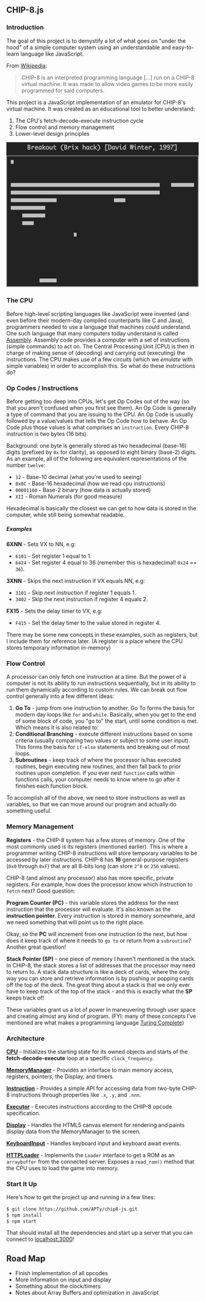 ## CHIP-8.js

### Introduction

The goal of this project is to demystify a lot of what goes on "under the hood" of a simple computer system using an understandable and easy-to-learn language like JavaScript.

From [Wikipedia](https://en.wikipedia.org/wiki/CHIP-8):
>CHIP-8 is an interpreted programming language [...] run on a CHIP-8 virtual machine. It was made to allow video games to be more easily programmed for said computers.

This project is a JavaScript implementation of an emulator for CHIP-8's virtual machine. It was created as an educational tool to better understand:
  1. The CPU's fetch-decode-execute instruction cycle
  2. Flow control and memory management
  3. Lower-level design principles

![pong](docs/breakout.png)


### The CPU

Before high-level scripting languages like JavaScript were invented (and even before their modern-day compiled counterparts like C and Java), programmers needed to use a language that machines could understand. One such language that many computers today understand is called [Assembly](https://en.wikipedia.org/wiki/Assembly_language). Assembly code provides a computer with a set of instructions (simple commands) to act on. The Central Processing Unit (CPU) is then in charge of making sense of (decoding) and carrying out (executing) the instructions. The CPU makes use of a few circuits (which we *emulate* with simple variables) in order to accomplish this. So what do these instructions do?

### Op Codes / Instructions

Before getting too deep into CPUs, let's get Op Codes out of the way (so that you aren't confused when you first see them). An Op Code is generally a type of command that you are issuing to the CPU. An Op Code is usually followed by a value/values that tells the Op Code how to behave. An Op Code plus those values is what comprises an `instruction`. Every CHIP-8 instruction is two bytes (16 bits).

Background: one byte is generally stored as two hexadecimal (base-16) digits (prefixed by `0x` for clarity), as opposed to eight binary (base-2) digits. As an example, all of the following are equivalent representations of the number `twelve`:

- `12` - Base-10 decimal (what you're used to seeing)
- `0x0C` - Base-16 hexadecimal (how we read cpu  instructions)
- `00001100` - Base-2 binary (how data is actually stored)
- `XII` - Roman Numerals (for good measure)

Hexadecimal is basically the closest we can get to how data is stored in the computer, while still being somewhat readable.

##### Examples

**6XNN** - Sets VX to NN, e.g:
  - `6101` - Set register 1 equal to 1.
  - `6424` - Set register 4 equal to 36 (remember this is hexadecimal! `0x24` == `36`).

**3XNN** - Skips the next instruction if VX equals NN, e.g:
  - `3101` - Skip next instruction if register 1 equals 1.
  - `3402` - Skip the next instruction if register 4 equals 2.

**FX15** - Sets the delay timer to VX, e.g:
  - `F415` - Set the delay timer to the value stored in register 4.

There may be some new concepts in these examples, such as registers, but I include them for reference later. (A register is a place where the CPU stores temporary information in-memory)

### Flow Control

A processor can only fetch one instruction at a time. But the power of a computer is not its ability to run instructions sequentially, but in its ability to run them dynamically according to custom rules. We can break out flow control generally into a few different ideas:

1. **Go To** - jump from one instruction to another. Go To forms the basis for modern day loops like `for` and `while`. Basically, when you get to the end of some block of code, you "go to" the start, until some condition is met. Which means it is also related to:
2. **Conditional Branching** - execute different instructions based on some criteria (usually comparing two values or subject to some user input). This forms the basis for `if-else` statements and breaking out of most loops.
3. **Subroutines** - keep track of where the processor is/has executed routines, begin executing new routines, and then fall back to prior routines upon completion. If you ever nest `function` calls within functions calls, your computer needs to know where to go after it finishes each function block.

To accomplish all of the above, we need to store instructions as well as variables, so that we can move around our program and actually do something useful.

### Memory Management

**Registers** - the CHIP-8 system has a few stores of memory. One of the most commonly used is its registers (mentioned earlier). This is where a programmer writing CHIP-8 instructions will store temporary variables to be accessed by later instructions. CHIP-8 has **16** general-purpose registers (`0x0` through `0xF`) that are all 8-bits long (can store `2^8` or `256` values).

CHIP-8 (and almost any processor) also has more specific, private registers. For example, how does the processor know which instruction to `fetch` next? Good question:

**Program Counter (PC)** - this variable stores the address for the next instruction that the processor will evaluate. It's also known as the **instruction pointer**. Every instruction is stored in memory somewhere, and we need something that will point us to the right place.

Okay, so the **PC** will increment from one instruction to the next, but how does it keep track of where it needs to `go to` or return from a `subroutine`? Another great question!

**Stack Pointer (SP)** - one piece of memory I haven't mentioned is the stack. In CHIP-8, the stack stores a list of addresses that the processor may need to return to. A stack data structure is like a deck of cards, where the only way you can store and retrieve information is by pushing or popping cards off the top of the deck. The great thing about a stack is that we only ever have to keep track of the top of the stack - and this is exactly what the **SP** keeps track of!

These variables grant us a lot of power in maneuvering through user space and creating almost any kind of program. (FYI: many of these concepts I've mentioned are what makes a programming language [Turing Complete](https://en.wikipedia.org/wiki/Turing_completeness))


### Architecture

[**CPU**](./src/cpu.js) - Initializes the starting state for its owned objects and starts of the **fetch-decode-execute** loop at a specific `clock_frequency`.

[**MemoryManager**](./src/memory.js) - Provides an interface to main memory access, registers, pointers, the Display, and timers.

[**Instruction**](./src/decoder.js) - Provides a simple API for accessing data from two-byte CHIP-8 instructions through properties like `.x`, `.y`, and `.nnn`.

[**Executor**](./src/executor.js) - Executes instructions according to the CHIP-8 opcode specification.

[**Display**](./src/display.js) - Handles the HTML5 canvas element for rendering and paints display data from the MemoryManager to the screen.

[**KeyboardInput**](./src/input.js) - Handles keyboard input and keyboard await events.

[**HTTPLoader**](./src/loader.js) - Implements the `Loader` interface to get a ROM as an `arraybuffer` from the connected server. Exposes a `read_rom()` method that the CPU uses to load the game into memory.


### Start It Up

Here's how to get the project up and running in a few lines:

    $ git clone https://github.com/APTy/chip8-js.git
    $ npm install
    $ npm start

That should install all the dependencies and start up a server that you can connect to [localhost:3000](http://localhost:3000)!

## Road Map

- Finish implementation of all opcodes
- More information on input and display
- Something about the clock/timers
- Notes about Array Buffers and optimization in JavaScript
